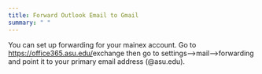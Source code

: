```yaml
---
title: Forward Outlook Email to Gmail
summary: " "
---
```


You can set up forwarding for your mainex account.  Go to <https://office365.asu.edu/>exchange then go to settings-->mail-->forwarding and point it to your primary email address (<yourname>@asu.edu).  